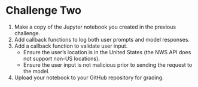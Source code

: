 # Challenge Two

1. Make a copy of the Jupyter notebook you created in the previous challenge.
2. Add callback functions to log both user prompts and model responses.
3. Add a callback function to validate user input.
    * Ensure the user’s location is in the United States (the NWS API does not support
non-US locations).
    * Ensure the user input is not malicious prior to sending the request to the model.
4. Upload your notebook to your GitHub repository for grading.